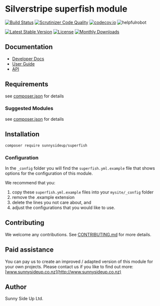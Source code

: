 # Silverstripe superfish module
[![Build Status](https://travis-ci.org/sunnysideup/silverstripe-superfish.svg?branch=master)](https://travis-ci.org/sunnysideup/silverstripe-superfish)
[![Scrutinizer Code Quality](https://scrutinizer-ci.com/g/sunnysideup/silverstripe-superfish/badges/quality-score.png?b=master)](https://scrutinizer-ci.com/g/sunnysideup/silverstripe-superfish/?branch=master)
[![codecov.io](https://codecov.io/github/sunnysideup/silverstripe-superfish/coverage.svg?branch=master)](https://codecov.io/github/sunnysideup/silverstripe-superfish?branch=master)
![helpfulrobot](https://helpfulrobot.io/sunnysideup/superfish/badge)

[![Latest Stable Version](https://poser.pugx.org/sunnysideup/superfish/version)](https://packagist.org/packages/sunnysideup/superfish)
[![License](https://poser.pugx.org/sunnysideup/superfish/license)](https://packagist.org/packages/sunnysideup/superfish)
[![Monthly Downloads](https://poser.pugx.org/sunnysideup/superfish/d/monthly)](https://packagist.org/packages/sunnysideup/superfish)


## Documentation



 * [Developer Docs](docs/en/INDEX.md)
 * [User Guide](docs/en/userguide.md)
 * [API](http://ssmods.com/apis/superfish/docs/en/api/)

## Requirements



see [composer.json](composer.json) for details

### Suggested Modules



see [composer.json](composer.json) for details


## Installation


```
composer require sunnysideup/superfish
```

### Configuration



In the `_config` folder you will find the `superfish.yml.example`
file that shows options for the configuration of this module.

We recommend that you:

  1. copy these `superfish.yml.example` files into your
`mysite/_config` folder
  2. remove the .example extension
  3. delete the lines you not care about, and
  4. adjust the configurations that you would like to use.


## Contributing



We welcome any contributions. See [CONTRIBUTING.md](CONTRIBUTING.md) for more details.

## Paid assistance



You can pay us to create an improved / adapted version of this module for your own projects.  Please contact us if you like to find out more: [www.sunnysideup.co.nz](http://www.sunnysideup.co.nz)

## Author



Sunny Side Up Ltd.
